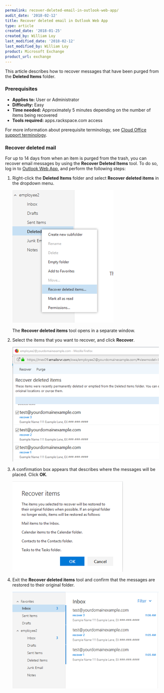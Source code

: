 ```yaml
---
permalink: recover-deleted-email-in-outlook-web-app/
audit_date: '2018-02-12'
title: Recover deleted email in Outlook Web App
type: article
created_date: '2018-01-25'
created_by: William Loy
last_modified_date: '2018-02-12'
last_modified_by: William Loy
product: Microsoft Exchange
product_url: exchange
---
```


This article describes how to recover messages that have been purged from the **Deleted Items** folder.

### Prerequisites

- **Applies to:** User or Administrator
- **Difficulty:** Easy
- **Time needed:** Approximately 5 minutes depending on the number of items being recovered
- **Tools required:** apps.rackspace.com access

For more information about prerequisite terminology, see [Cloud Office support terminology](/support/how-to/cloud-office-support-terminology/).

### Recover deleted mail

For up to 14 days from when an item is purged from the trash, you can recover email messages by using the **Recover Deleted Items** tool. To do so, log in to [Outlook Web App](https://apps.rackspace.com), and perform the following steps:

1. Right-click the **Deleted Items** folder and select **Recover deleted items** in the dropdown menu.

    <img src="recover_deleted_items.png" alt="" />
    
    The **Recover deleted items** tool opens in a separate window.

3. Select the items that you want to recover, and click **Recover**.

    <img src="recover_messages.png" alt="" />

4. A confirmation box appears that describes where the messages will be placed. Click **OK**.

    <img src="ok.png" alt="" />

5. Exit the **Recover deleted items** tool and confirm that the messages are restored to their original folder.

   <img src="inbox.png" alt="" />
